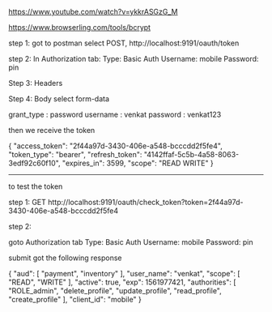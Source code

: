 https://www.youtube.com/watch?v=ykkrASGzG_M

https://www.browserling.com/tools/bcrypt


step 1: got to postman
select POST,  http://localhost:9191/oauth/token

step 2:
In Authorization tab:
Type: Basic Auth
Username: mobile
Password: pin

Step 3: Headers

Step 4: Body
select form-data

grant_type  : password
username    : venkat
password    : venkat123

then we receive the token

{
    "access_token": "2f44a97d-3430-406e-a548-bcccdd2f5fe4",
    "token_type": "bearer",
    "refresh_token": "4142ffaf-5c5b-4a58-8063-3edf92c60f10",
    "expires_in": 3599,
    "scope": "READ WRITE"
}

***************
to test the token

step 1:
GET  http://localhost:9191/oauth/check_token?token=2f44a97d-3430-406e-a548-bcccdd2f5fe4

step 2:

goto Authorization tab
Type: Basic Auth
Username: mobile
Password: pin


submit got the following response


{
    "aud": [
        "payment",
        "inventory"
    ],
    "user_name": "venkat",
    "scope": [
        "READ",
        "WRITE"
    ],
    "active": true,
    "exp": 1561977421,
    "authorities": [
        "ROLE_admin",
        "delete_profile",
        "update_profile",
        "read_profile",
        "create_profile"
    ],
    "client_id": "mobile"
}





